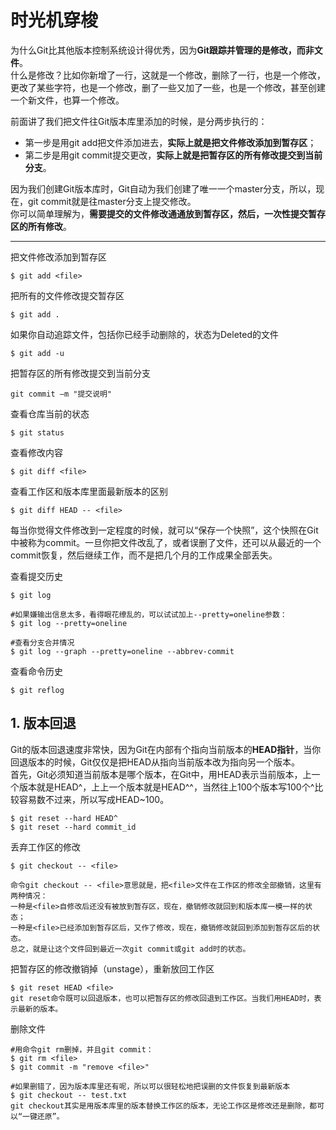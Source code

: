 # 时光机穿梭

为什么Git比其他版本控制系统设计得优秀，因为**Git跟踪并管理的是修改，而非文件**。  
什么是修改？比如你新增了一行，这就是一个修改，删除了一行，也是一个修改，更改了某些字符，也是一个修改，删了一些又加了一些，也是一个修改，甚至创建一个新文件，也算一个修改。

前面讲了我们把文件往Git版本库里添加的时候，是分两步执行的：

* 第一步是用git add把文件添加进去，**实际上就是把文件修改添加到暂存区**；
* 第二步是用git commit提交更改，**实际上就是把暂存区的所有修改提交到当前分支**。

因为我们创建Git版本库时，Git自动为我们创建了唯一一个master分支，所以，现在，git commit就是往master分支上提交修改。  
你可以简单理解为，**需要提交的文件修改通通放到暂存区，然后，一次性提交暂存区的所有修改**。

***

把文件修改添加到暂存区

	$ git add <file>

把所有的文件修改提交暂存区

	$ git add .

如果你自动追踪文件，包括你已经手动删除的，状态为Deleted的文件

	$ git add -u

把暂存区的所有修改提交到当前分支

	git commit –m "提交说明"

查看仓库当前的状态

	$ git status
	
查看修改内容

	$ git diff <file>

查看工作区和版本库里面最新版本的区别

	$ git diff HEAD -- <file>

每当你觉得文件修改到一定程度的时候，就可以“保存一个快照”，这个快照在Git中被称为commit。一旦你把文件改乱了，或者误删了文件，还可以从最近的一个commit恢复，然后继续工作，而不是把几个月的工作成果全部丢失。

查看提交历史

	$ git log

	#如果嫌输出信息太多，看得眼花缭乱的，可以试试加上--pretty=oneline参数：
	$ git log --pretty=oneline
	
	#查看分支合并情况
	$ git log --graph --pretty=oneline --abbrev-commit
	
查看命令历史

	$ git reflog

## 1. 版本回退

Git的版本回退速度非常快，因为Git在内部有个指向当前版本的**HEAD指针**，当你回退版本的时候，Git仅仅是把HEAD从指向当前版本改为指向另一个版本。  
首先，Git必须知道当前版本是哪个版本，在Git中，用HEAD表示当前版本，上一个版本就是HEAD^，上上一个版本就是HEAD^^，当然往上100个版本写100个^比较容易数不过来，所以写成HEAD~100。

	$ git reset --hard HEAD^
	$ git reset --hard commit_id

丢弃工作区的修改

	$ git checkout -- <file>

	命令git checkout -- <file>意思就是，把<file>文件在工作区的修改全部撤销，这里有两种情况：
	一种是<file>自修改后还没有被放到暂存区，现在，撤销修改就回到和版本库一模一样的状态；
	一种是<file>已经添加到暂存区后，又作了修改，现在，撤销修改就回到添加到暂存区后的状态。
	总之，就是让这个文件回到最近一次git commit或git add时的状态。

把暂存区的修改撤销掉（unstage），重新放回工作区

	$ git reset HEAD <file>
	git reset命令既可以回退版本，也可以把暂存区的修改回退到工作区。当我们用HEAD时，表示最新的版本。

删除文件

	#用命令git rm删掉，并且git commit：
	$ git rm <file>
	$ git commit -m "remove <file>"
	
	#如果删错了，因为版本库里还有呢，所以可以很轻松地把误删的文件恢复到最新版本
	$ git checkout -- test.txt
	git checkout其实是用版本库里的版本替换工作区的版本，无论工作区是修改还是删除，都可以“一键还原”。